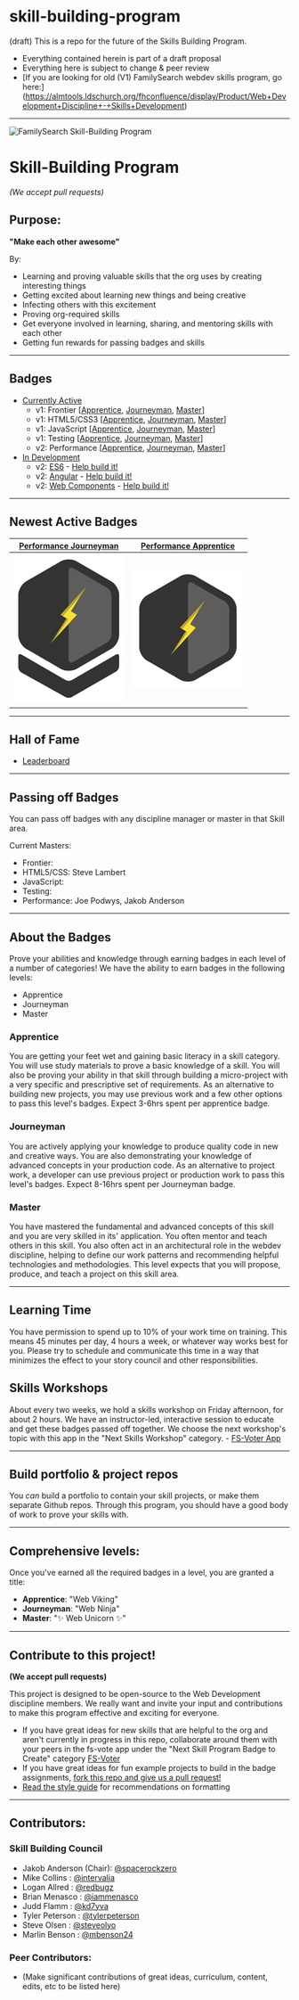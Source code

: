 skill-building-program
======================

(draft) This is a repo for the future of the Skills Building Program.

- Everything contained herein is part of a draft proposal
- Everything here is subject to change & peer review
- [If you are looking for old (V1) FamilySearch webdev skills program, go here:] (https://almtools.ldschurch.org/fhconfluence/display/Product/Web+Development+Discipline+-+Skills+Development)


-----


![FamilySearch Skill-Building Program](https://edge.fscdn.org/assets/img/theme-engage/assets/images/tree-logotype-1x-94806fd4d3214ea1ab7ce7eac7310d2c.png "FamilySearch Skill-Building Program")

# Skill-Building Program
*(We accept pull requests)*

## Purpose:
**"Make each other awesome"**

By:

  - Learning and proving valuable skills that the org uses by creating
interesting things
  - Getting excited about learning new things and being creative
  - Infecting others with this excitement
  - Proving org-required skills
  - Get everyone involved in learning, sharing, and mentoring skills with each
other
  - Getting fun rewards for passing badges and skills


-----


## Badges
- [Currently Active](badges-active/ "Currently Active Badges")
  - v1: Frontier 
  [[Apprentice](https://almtools.ldschurch.org/fhconfluence/display/Product/Web+Development+Discipline+-+Frontier+Skill#WebDevelopmentDiscipline-FrontierSkill-Apprentice), 
  [Journeyman](https://almtools.ldschurch.org/fhconfluence/display/Product/Web+Development+Discipline+-+Frontier+Skill#WebDevelopmentDiscipline-FrontierSkill-Journeyman), 
  [Master](https://almtools.ldschurch.org/fhconfluence/display/Product/Web+Development+Discipline+-+Frontier+Skill#WebDevelopmentDiscipline-FrontierSkill-Master)]
  - v1: HTML5/CSS3 
  [[Apprentice](https://almtools.ldschurch.org/fhconfluence/pages/viewpage.action?pageId=14006236#WebDevelopmentDiscipline-HTML5/CSS3Skill-Apprentice#WebDevelopmentDiscipline-HTML5/CSS3Skill-Apprentice), 
  [Journeyman](https://almtools.ldschurch.org/fhconfluence/pages/viewpage.action?pageId=14006236#WebDevelopmentDiscipline-HTML5/CSS3Skill-Journeyman), 
  [Master](https://almtools.ldschurch.org/fhconfluence/pages/viewpage.action?pageId=14006236#WebDevelopmentDiscipline-HTML5/CSS3Skill-Master)]
  - v1: JavaScript
  [[Apprentice](https://almtools.ldschurch.org/fhconfluence/display/Product/Web+Development+Discipline+-+JavaScript+Skill#WebDevelopmentDiscipline-JavaScriptSkill-Apprentice), 
  [Journeyman](https://almtools.ldschurch.org/fhconfluence/display/Product/Web+Development+Discipline+-+JavaScript+Skill#WebDevelopmentDiscipline-JavaScriptSkill-Journeyman), 
  [Master](https://almtools.ldschurch.org/fhconfluence/display/Product/Web+Development+Discipline+-+JavaScript+Skill#WebDevelopmentDiscipline-JavaScriptSkill-Master)]
  - v1: Testing
  [[Apprentice](https://almtools.ldschurch.org/fhconfluence/pages/viewpage.action?pageId=14006267#WebDevelopmentDiscipline-Testing/PerformanceSkill-Apprentice), 
  [Journeyman](https://almtools.ldschurch.org/fhconfluence/pages/viewpage.action?pageId=14006267#WebDevelopmentDiscipline-Testing/PerformanceSkill-Journeyman), 
  [Master](https://almtools.ldschurch.org/fhconfluence/pages/viewpage.action?pageId=14006267#WebDevelopmentDiscipline-Testing/PerformanceSkill-Master)]
  - v2: Performance
  [[Apprentice](badges-active/performance/apprentice.md), 
  [Journeyman](badges-active/performance/journeyman.md), 
  [Master](badges-active/performance/master.md)]
- [In Development](badges-in-development/ "Badges in development")
  - v2: [ES6](badges-in-development/es6) - [Help build it!](https://github.com/fs-webdev/skill-building-program/issues/23)
  - v2: [Angular](badges-in-development/angular) - [Help build it!](https://github.com/fs-webdev/skill-building-program/issues/24)
  - v2: [Web Components](badges-in-development/webcomponents) - [Help build it!](https://github.com/fs-webdev/skill-building-program/issues/25)


-----
<!-- Insert newest badges into table below. Newest on left, up to 5 at once -->
## Newest Active Badges
[Performance Journeyman](badges-active/performance/journeyman.md) | [Performance Apprentice](badges-active/performance/apprentice.md)
----------------------------------------------------------------- | -----------------------------------------------------------------
![Performance Journeyman Badge Image](img/badges/perf-journeyman-md.png "Performance Apprentice Badge Image") | ![Performance Apprentice Badge Image](img/badges/perf-apprentice-md.png "Performance Apprentice Badge Image")


-----


## Hall of Fame
- [Leaderboard](hall-of-fame.md "Hall of Fame Leaderboard")


-----

## Passing off Badges
You can pass off badges with any discipline manager or master in that Skill area.

Current Masters:
- Frontier:
- HTML5/CSS: Steve Lambert
- JavaScript:
- Testing:
- Performance: Joe Podwys, Jakob Anderson


-----


## About the Badges

Prove your abilities and knowledge through earning badges in each level of a
number of categories!
We have the ability to earn badges in the following levels:

- Apprentice
- Journeyman
- Master

### Apprentice
You are getting your feet wet and gaining basic literacy in a skill category. You will use study materials to prove a basic knowledge of a skill. You will also be proving your ability in that skill through building a micro-project with a very specific and prescriptive set of requirements. As an alternative to building new projects, you may use previous work and a few other options to pass this level's badges. Expect 3-6hrs spent per apprentice badge.

### Journeyman
You are actively applying your knowledge to produce quality code in new and creative ways. You are also demonstrating your knowledge of advanced concepts in your production code. As an alternative to project work, a developer can use previous project or production work to pass this level's badges. Expect 8-16hrs spent per Journeyman badge.

### Master
You have mastered the fundamental and advanced concepts of this skill and you are very skilled in its' application. You often mentor and teach others in this skill. You also often act in an architectural role in the webdev discipline, helping to define our work patterns and recommending helpful technologies and methodologies. This level expects that you will propose, produce, and teach a project on this skill area.


-----


## Learning Time
You have permission to spend up to 10% of your work time on training. This means 45 minutes per day, 4 hours a week, or whatever way works best for you. Please try to schedule and communicate this time in a way that minimizes the effect to your story council and other responsibilities.


## Skills Workshops
About every two weeks, we hold a skills workshop on Friday afternoon, for about 2 hours. We have an instructor-led, interactive session to educate and get these badges passed off together. We choose the next workshop's topic with this app in the "Next Skills Workshop" category. - [FS-Voter App](http://fs-vote.meteor.com/category/skill-program-workshop)

-----


## Build portfolio & project repos
You *can* build a portfolio to contain your skill projects, or make them separate Github repos. Through this program, you should have a good body of work to prove your skills with.


-----


## Comprehensive levels:
Once you've earned all the required badges in a level, you are granted a title:

- **Apprentice**: "Web Viking"
- **Journeyman**: "Web Ninja"
- **Master**:     ":sparkles: Web Unicorn  :sparkles:"


-----

## Contribute to this project!
**(We accept pull requests)**

This project is designed to be open-source to the Web Development discipline
members. We really want and invite your input and contributions to make this
program effective and exciting for everyone.

- If you have great ideas for new
skills that are helpful to the org and aren't currently in progress in this
repo, collaborate around them with your peers in the fs-vote app under the "Next Skill Program Badge to Create" category [FS-Voter](http://fs-vote.meteor.com/category/next-skill-program-badge-to-create)
- If you have great ideas for fun example projects to build in the badge
assignments, [fork this repo and give us a pull request!](https://github.com/fs-webdev/skill-building-program/fork "Fork this repo")
- [Read the style guide](style-guide.md "Style Guide") for recommendations on formatting


-----


## Contributors:

### Skill Building Council
- Jakob Anderson (Chair): [@spacerockzero](https://github.com/spacerockzero)
- Mike Collins : [@intervalia](https://github.com/intervalia)
- Logan Allred : [@redbugz](https://github.com/redbugz)
- Brian Menasco : [@iammenasco](https://github.com/iammenasco)
- Judd Flamm : [@kd7yva](https://github.com/kd7yva)
- Tyler Peterson : [@tylerpeterson](https://github.com/tylerpeterson)
- Steve Olsen : [@steveolyo](https://github.com/steveolyo)
- Marlin Benson : [@mbenson24](https://github.com/mbenson24)

### Peer Contributors:
- (Make significant contributions of great ideas, curriculum, content, edits,
etc to be listed here)
